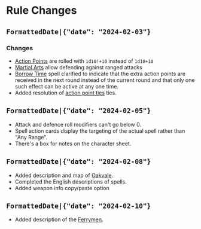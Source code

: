 # Rule Changes

## `FormattedDate|{"date": "2024-02-03"}`

### Changes

* [Action Points](rule:combat) are rolled with `1d10!+10` instead of `1d10+10`
* [Martial Arts](skill:martial_arts) allow defending against ranged attacks
* [Borrow Time](spell:borrow_time) spell clarified to indicate that the extra action points are received in the next round instead of the current round and that only one such effect can be active at any one time.
* Added resolution of [action point ties](rule:combat) ties.

## `FormattedDate|{"date": "2024-02-05"}`

* Attack and defence roll modifiers can't go below 0.
* Spell action cards display the targeting of the actual spell rather than "Any Range".
* There's a box for notes on the character sheet.

## `FormattedDate|{"date": "2024-02-08"}`

* Added description and map of [Oakvale](world:realms:dragon_straits:settlements:oakvale).
* Completed the English descriptions of spells.
* Added weapon info copy/paste option

## `FormattedDate|{"date": "2024-02-10"}`

* Added description of the [Ferrymen](world:realms:dragon_straits:organisations:ferrymen).
